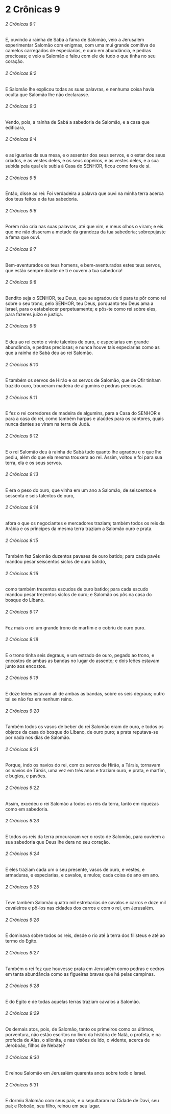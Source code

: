 # 2 Crônicas 9

###### 2 Crônicas 9:1

E, ouvindo a rainha de Sabá a fama de Salomão, veio a Jerusalém experimentar Salomão com enigmas, com uma mui grande comitiva de camelos carregados de especiarias, e ouro em abundância, e pedras preciosas; e veio a Salomão e falou com ele de tudo o que tinha no seu coração.

###### 2 Crônicas 9:2

E Salomão lhe explicou todas as suas palavras, e nenhuma coisa havia oculta que Salomão lhe não declarasse.

###### 2 Crônicas 9:3

Vendo, pois, a rainha de Sabá a sabedoria de Salomão, e a casa que edificara,

###### 2 Crônicas 9:4

e as iguarias da sua mesa, e o assentar dos seus servos, e o estar dos seus criados, e as vestes deles, e os seus copeiros, e as vestes deles, e a sua subida pela qual ele subia à Casa do SENHOR, ficou como fora de si.

###### 2 Crônicas 9:5

Então, disse ao rei: Foi verdadeira a palavra que ouvi na minha terra acerca dos teus feitos e da tua sabedoria.

###### 2 Crônicas 9:6

Porém não cria nas suas palavras, até que vim, e meus olhos o viram; e eis que me não disseram a metade da grandeza da tua sabedoria; sobrepujaste a fama que ouvi.

###### 2 Crônicas 9:7

Bem-aventurados os teus homens, e bem-aventurados estes teus servos, que estão sempre diante de ti e ouvem a tua sabedoria!

###### 2 Crônicas 9:8

Bendito seja o SENHOR, teu Deus, que se agradou de ti para te pôr como rei sobre o seu trono, pelo SENHOR, teu Deus, porquanto teu Deus ama a Israel, para o estabelecer perpetuamente; e pôs-te como rei sobre eles, para fazeres juízo e justiça.

###### 2 Crônicas 9:9

E deu ao rei cento e vinte talentos de ouro, e especiarias em grande abundância, e pedras preciosas; e nunca houve tais especiarias como as que a rainha de Sabá deu ao rei Salomão.

###### 2 Crônicas 9:10

E também os servos de Hirão e os servos de Salomão, que de Ofir tinham trazido ouro, trouxeram madeira de algumins e pedras preciosas.

###### 2 Crônicas 9:11

E fez o rei corredores de madeira de algumins, para a Casa do SENHOR e para a casa do rei, como também harpas e alaúdes para os cantores, quais nunca dantes se viram na terra de Judá.

###### 2 Crônicas 9:12

E o rei Salomão deu à rainha de Sabá tudo quanto lhe agradou e o que lhe pediu, além do que ela mesma trouxera ao rei. Assim, voltou e foi para sua terra, ela e os seus servos.

###### 2 Crônicas 9:13

E era o peso do ouro, que vinha em um ano a Salomão, de seiscentos e sessenta e seis talentos de ouro,

###### 2 Crônicas 9:14

afora o que os negociantes e mercadores traziam; também todos os reis da Arábia e os príncipes da mesma terra traziam a Salomão ouro e prata.

###### 2 Crônicas 9:15

Também fez Salomão duzentos paveses de ouro batido; para cada pavês mandou pesar seiscentos siclos de ouro batido,

###### 2 Crônicas 9:16

como também trezentos escudos de ouro batido; para cada escudo mandou pesar trezentos siclos de ouro; e Salomão os pôs na casa do bosque do Líbano.

###### 2 Crônicas 9:17

Fez mais o rei um grande trono de marfim e o cobriu de ouro puro.

###### 2 Crônicas 9:18

E o trono tinha seis degraus, e um estrado de ouro, pegado ao trono, e encostos de ambas as bandas no lugar do assento; e dois leões estavam junto aos encostos.

###### 2 Crônicas 9:19

E doze leões estavam ali de ambas as bandas, sobre os seis degraus; outro tal se não fez em nenhum reino.

###### 2 Crônicas 9:20

Também todos os vasos de beber do rei Salomão eram de ouro, e todos os objetos da casa do bosque do Líbano, de ouro puro; a prata reputava-se por nada nos dias de Salomão.

###### 2 Crônicas 9:21

Porque, indo os navios do rei, com os servos de Hirão, a Társis, tornavam os navios de Társis, uma vez em três anos e traziam ouro, e prata, e marfim, e bugios, e pavões.

###### 2 Crônicas 9:22

Assim, excedeu o rei Salomão a todos os reis da terra, tanto em riquezas como em sabedoria.

###### 2 Crônicas 9:23

E todos os reis da terra procuravam ver o rosto de Salomão, para ouvirem a sua sabedoria que Deus lhe dera no seu coração.

###### 2 Crônicas 9:24

E eles traziam cada um o seu presente, vasos de ouro, e vestes, e armaduras, e especiarias, e cavalos, e mulos; cada coisa de ano em ano.

###### 2 Crônicas 9:25

Teve também Salomão quatro mil estrebarias de cavalos e carros e doze mil cavaleiros e pô-los nas cidades dos carros e com o rei, em Jerusalém.

###### 2 Crônicas 9:26

E dominava sobre todos os reis, desde o rio até à terra dos filisteus e até ao termo do Egito.

###### 2 Crônicas 9:27

Também o rei fez que houvesse prata em Jerusalém como pedras e cedros em tanta abundância como as figueiras bravas que há pelas campinas.

###### 2 Crônicas 9:28

E do Egito e de todas aquelas terras traziam cavalos a Salomão.

###### 2 Crônicas 9:29

Os demais atos, pois, de Salomão, tanto os primeiros como os últimos, porventura, não estão escritos no livro da história de Natã, o profeta, e na profecia de Aías, o silonita, e nas visões de Ido, o vidente, acerca de Jeroboão, filhos de Nebate?

###### 2 Crônicas 9:30

E reinou Salomão em Jerusalém quarenta anos sobre todo o Israel.

###### 2 Crônicas 9:31

E dormiu Salomão com seus pais, e o sepultaram na Cidade de Davi, seu pai; e Roboão, seu filho, reinou em seu lugar.


